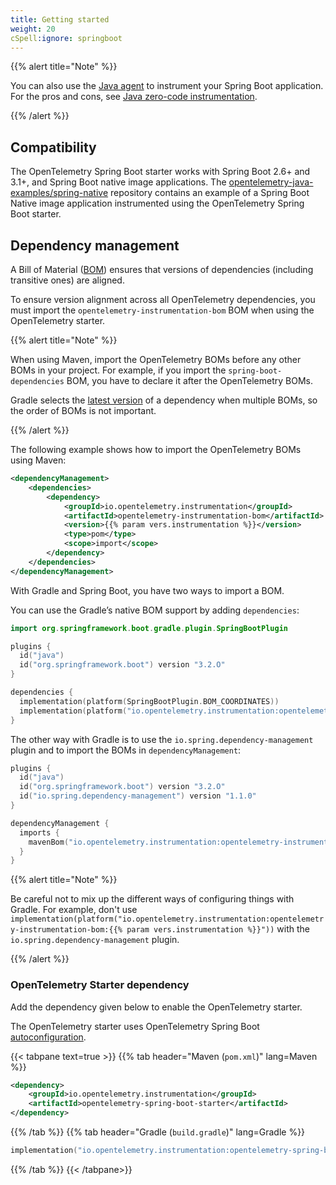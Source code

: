 ```yaml
---
title: Getting started
weight: 20
cSpell:ignore: springboot
---
```


{{% alert title="Note" %}}

You can also use the [Java agent](../../agent) to instrument your Spring Boot
application. For the pros and cons, see [Java zero-code instrumentation](..).

{{% /alert %}}

## Compatibility

The OpenTelemetry Spring Boot starter works with Spring Boot 2.6+ and 3.1+, and
Spring Boot native image applications. The
[opentelemetry-java-examples/spring-native](https://github.com/open-telemetry/opentelemetry-java-examples/tree/main/spring-native)
repository contains an example of a Spring Boot Native image application
instrumented using the OpenTelemetry Spring Boot starter.

## Dependency management

A Bill of Material
([BOM](https://maven.apache.org/guides/introduction/introduction-to-dependency-mechanism.html#bill-of-materials-bom-poms))
ensures that versions of dependencies (including transitive ones) are aligned.

To ensure version alignment across all OpenTelemetry dependencies, you must
import the `opentelemetry-instrumentation-bom` BOM when using the OpenTelemetry
starter.

{{% alert title="Note" %}}

When using Maven, import the OpenTelemetry BOMs before any other BOMs in your
project. For example, if you import the `spring-boot-dependencies` BOM, you have
to declare it after the OpenTelemetry BOMs.

Gradle selects the
[latest version](https://docs.gradle.org/current/userguide/dependency_resolution.html#2_perform_conflict_resolution)
of a dependency when multiple BOMs, so the order of BOMs is not important.

{{% /alert %}}

The following example shows how to import the OpenTelemetry BOMs using Maven:

```xml
<dependencyManagement>
    <dependencies>
        <dependency>
            <groupId>io.opentelemetry.instrumentation</groupId>
            <artifactId>opentelemetry-instrumentation-bom</artifactId>
            <version>{{% param vers.instrumentation %}}</version>
            <type>pom</type>
            <scope>import</scope>
        </dependency>
    </dependencies>
</dependencyManagement>
```

With Gradle and Spring Boot, you have two ways to import a BOM.

You can use the Gradle’s native BOM support by adding `dependencies`:

```kotlin
import org.springframework.boot.gradle.plugin.SpringBootPlugin

plugins {
  id("java")
  id("org.springframework.boot") version "3.2.O"
}

dependencies {
  implementation(platform(SpringBootPlugin.BOM_COORDINATES))
  implementation(platform("io.opentelemetry.instrumentation:opentelemetry-instrumentation-bom:{{% param vers.instrumentation %}}"))
}
```

The other way with Gradle is to use the `io.spring.dependency-management` plugin
and to import the BOMs in `dependencyManagement`:

```kotlin
plugins {
  id("java")
  id("org.springframework.boot") version "3.2.O"
  id("io.spring.dependency-management") version "1.1.0"
}

dependencyManagement {
  imports {
    mavenBom("io.opentelemetry.instrumentation:opentelemetry-instrumentation-bom:{{% param vers.instrumentation %}}")
  }
}
```

{{% alert title="Note" %}}

Be careful not to mix up the different ways of configuring things with Gradle.
For example, don't use
`implementation(platform("io.opentelemetry.instrumentation:opentelemetry-instrumentation-bom:{{% param vers.instrumentation %}}"))`
with the `io.spring.dependency-management` plugin.

{{% /alert %}}

### OpenTelemetry Starter dependency

Add the dependency given below to enable the OpenTelemetry starter.

The OpenTelemetry starter uses OpenTelemetry Spring Boot
[autoconfiguration](https://docs.spring.io/spring-boot/reference/using/auto-configuration.html).

{{< tabpane text=true >}} {{% tab header="Maven (`pom.xml`)" lang=Maven %}}

```xml
<dependency>
    <groupId>io.opentelemetry.instrumentation</groupId>
    <artifactId>opentelemetry-spring-boot-starter</artifactId>
</dependency>
```

{{% /tab %}} {{% tab header="Gradle (`build.gradle`)" lang=Gradle %}}

```kotlin
implementation("io.opentelemetry.instrumentation:opentelemetry-spring-boot-starter")
```

{{% /tab %}} {{< /tabpane>}}
